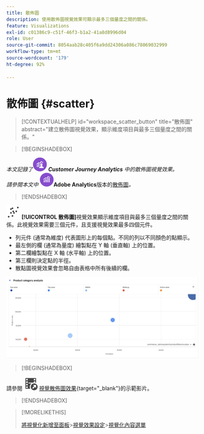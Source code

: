 ```yaml
---
title: 散佈圖
description: 使用散佈圖視覺效果可顯示最多三個量度之間的關係。
feature: Visualizations
exl-id: c01386c9-c51f-46f3-b1a2-41a8d8996d04
role: User
source-git-commit: 8054aab28c405f6a9dd24306a086c78069032999
workflow-type: tm+mt
source-wordcount: '179'
ht-degree: 92%

---
```


# 散佈圖 {#scatter}

<!-- markdownlint-disable MD034 -->

>[!CONTEXTUALHELP]
>id="workspace_scatter_button"
>title="散佈圖"
>abstract="建立散佈圖視覺效果，顯示維度項目與最多三個量度之間的關係。"

<!-- markdownlint-enable MD034 -->


>[!BEGINSHADEBOX]

_本文記錄了_![CustomerJourneyAnalytics](/help/assets/icons/CustomerJourneyAnalytics.svg) _&#x200B;**Customer Journey Analytics** 中的散佈圖視覺效果。_<br/>_請參閱本文中 ![AdobeAnalytics](/help/assets/icons/AdobeAnalytics.svg)_&#x200B;**Adobe Analytics**&#x200B;版本的[散佈圖](https://experienceleague.adobe.com/zh-hant/docs/analytics/analyze/analysis-workspace/visualizations/scatterplot)_。_

>[!ENDSHADEBOX]


![GraphScatter](/help/assets/icons/GraphScatter.svg) **[!UICONTROL 散佈圖]**&#x200B;視覺效果顯示維度項目與最多三個量度之間的關係。此視覺效果需要三個元件，且支援視覺效果最多四個元件。

* 列元件 (通常為維度) 代表圖形上的每個點。不同的列以不同顏色的點顯示。
* 最左側的欄 (通常為量度) 繪製點在 Y 軸 (垂直軸) 上的位置。
* 第二欄繪製點在 X 軸 (水平軸) 上的位置。
* 第三欄則決定點的半徑。
* 散點圖視覺效果會忽略自由表格中所有後續的欄。

![顯示多個維度項目的散佈圖範例](assets/scatter.png)


>[!BEGINSHADEBOX]

請參閱 ![VideoCheckedOut](/help/assets/icons/VideoCheckedOut.svg) [視覺散佈圖效果](https://video.tv.adobe.com/v/334459/?quality=12&learn=on){target="_blank"}的示範影片。

>[!ENDSHADEBOX]


>[!MORELIKETHIS]
>
>[將視覺化新增至面板](/help/analysis-workspace/visualizations/freeform-analysis-visualizations.md#add-visualizations-to-a-panel)
>&#x200B;>[視覺效果設定](/help/analysis-workspace/visualizations/freeform-analysis-visualizations.md#settings)
>&#x200B;>[視覺化內容選單](/help/analysis-workspace/visualizations/freeform-analysis-visualizations.md#context-menu)
>
